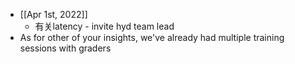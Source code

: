 - [[Apr 1st, 2022]]
	- 有关latency - invite hyd team lead
- As for other of your insights, we've already had multiple training sessions with graders